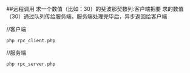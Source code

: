 ##远程调用
求一个数值（比如：30）的斐波那契数列:客户端把要 求的数值（30）通过队列传给服务端，服务端处理完毕后，异步返回给客户端

//客户端
```text
php rpc_client.php
```
//服务端
```text
php rpc_server.php
```


